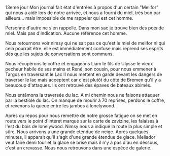 13eme jour
Mon journal fait état d'entrées à propos d'un certain "Melifor" qui nous a aidé lors de notre arrivée, et nous a fourni du miel, très bon par ailleurs... mais impossible de me rappeler qui est cet homme. 

Personne d'autre ne s'en rappelle. Dans mon sac je trouve bien des pots de miel. Mais pas d'indication. Aucune référence cet homme.

Nous retournons voir nimsy qui ne sait pas ce qu'est le miel de melifor ni qui cela pourrait être. elle est immédiatement confuse mais reprend ses esprits dès que les sujets de conversations sont communs.


Nous récupérons le coffre et engageons Liam le fils de Ulysse le vieux pecheur habile de ses mains et René, son cousin, pour nous emmener à Targos en traversant le Lac
Il nous mettent en garde devant les dangers de traverser le lac mais acceptent car c'est plutôt du côté de Bremen qu'il y a beaucoup d'attaques. Ils ont retrouvé des épaves de bateaux abimés.

Nous entâmons la traversée du lac. A mi chemin nous ne faisons attaquer par la bestiole du lac. On manque de mourir à 70 reprises, perdons le coffre, et revenons la queue entre les jambes à lonelywood.

Après du repos pour nous remettre de notre grosse fatigue on se met en route vers le point d'intéret marqué sur la carte de zavizine, les falaises à l'est du bois de lonelywood. Nimsy nous a indiqué la route la plus simple et sûre.
Nous arrivons a une grande etendue de neige. Après quelques minutes, il apparait qu'il s'agit d'une grande étendue de glace. Meliador veut faire demi tour et la glace se brise mais il n'y a pas d'au en dessous, c'est un crevasse. Nous nous retrouvons dans une espèce de galerie.